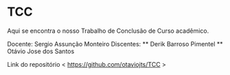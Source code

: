 # TCC
Aqui se encontra o nosso Trabalho de Conclusão de Curso acadêmico.

Docente: Sergio Assunção Monteiro
Discentes:
** Derik Barroso Pimentel
** Otávio Jose dos Santos

Link do repositório < https://github.com/otaviojts/TCC >

